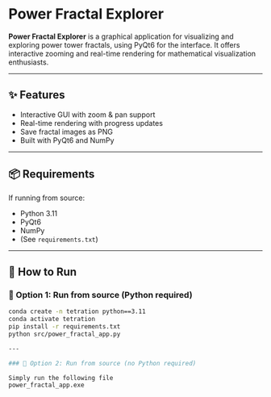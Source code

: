 # Power Fractal Explorer

**Power Fractal Explorer** is a graphical application for visualizing and exploring power tower fractals, using PyQt6 for the interface. It offers interactive zooming and real-time rendering for mathematical visualization enthusiasts.

---

## ✨ Features

- Interactive GUI with zoom & pan support  
- Real-time rendering with progress updates  
- Save fractal images as PNG  
- Built with PyQt6 and NumPy

---

## 📦 Requirements

If running from source:

- Python 3.11  
- PyQt6  
- NumPy  
- (See `requirements.txt`)

---

## 🚀 How to Run

### 🔧 Option 1: Run from source (Python required)

```bash
conda create -n tetration python==3.11
conda activate tetration
pip install -r requirements.txt
python src/power_fractal_app.py

---

### 🔧 Option 2: Run from source (no Python required)

Simply run the following file
power_fractal_app.exe